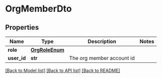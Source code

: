 # OrgMemberDto

## Properties
Name | Type | Description | Notes
------------ | ------------- | ------------- | -------------
**role** | [**OrgRoleEnum**](OrgRoleEnum.md) |  | 
**user_id** | **str** | The org member account id | 

[[Back to Model list]](../README.md#documentation-for-models) [[Back to API list]](../README.md#documentation-for-api-endpoints) [[Back to README]](../README.md)


